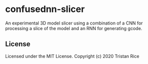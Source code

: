 # confusednn-slicer

An experimental 3D model slicer using a combination of a CNN for processing a slice of the model and an RNN for generating gcode.

## License

Licensed under the MIT License. Copyright (c) 2020 Tristan Rice
